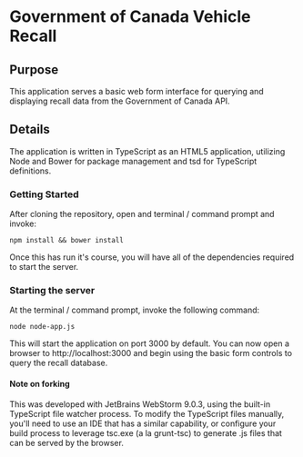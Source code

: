 # Government of Canada Vehicle Recall

## Purpose
This application serves a basic web form interface for querying and displaying recall data from the Government of
Canada API.

## Details
The application is written in TypeScript as an HTML5 application, utilizing Node and Bower for package management
and tsd for TypeScript definitions.

### Getting Started
After cloning the repository, open and terminal / command prompt and invoke:
```shell
npm install && bower install
```

Once this has run it's course, you will have all of the dependencies required to start the server.

### Starting the server
At the terminal / command prompt, invoke the following command:
```shell
node node-app.js
```

This will start the application on port 3000 by default. You can now open a browser to http://localhost:3000 and begin
using the basic form controls to query the recall database.

#### Note on forking
This was developed with JetBrains WebStorm 9.0.3, using the built-in TypeScript file watcher process. To modify the
TypeScript files manually, you'll need to use an IDE that has a similar capability, or configure your build process to
leverage tsc.exe (a la grunt-tsc) to generate .js files that can be served by the browser.